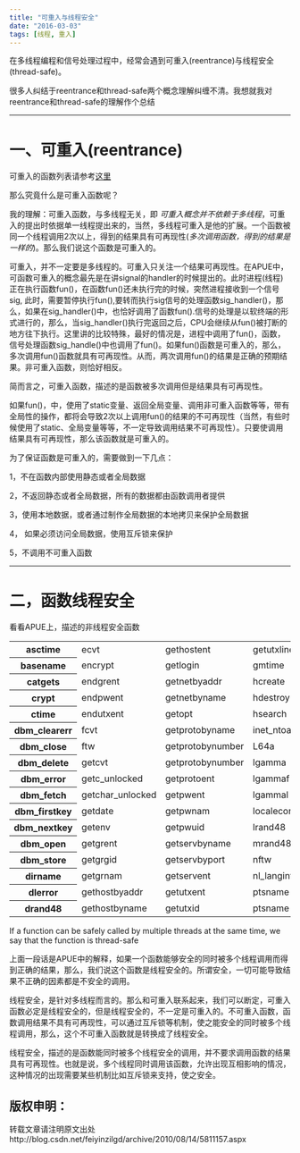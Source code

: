 ```yaml
---
title: "可重入与线程安全"
date: "2016-03-03"
tags: [线程, 重入]
---
```


在多线程编程和信号处理过程中，经常会遇到可重入(reentrance)与线程安全(thread-safe)。

很多人纠结于reentrance和thread-safe两个概念理解纠缠不清。我想就我对reentrance和thread-safe的理解作个总结

 

----------


# 一、可重入(reentrance) #
可重入的函数列表请参考[这里](http://go.paowang.net/blog/hufey/archives/013961.html) 

那么究竟什么是可重入函数呢？

 

我的理解：可重入函数，与多线程无关，即
*可重入概念并不依赖于多线程*，可重入的提出时依据单一线程提出来的，当然，多线程可重入是他的扩展。一个函数被同一个线程调用2次以上，得到的结果具有可再现性(*多次调用函数，得到的结果是一样的*)。那么我们说这个函数是可重入的。


可重入，并不一定要是多线程的。可重入只关注一个结果可再现性。在APUE中，可函数可重入的概念最先是在讲signal的handler的时候提出的。此时进程(线程)正在执行函数fun()，在函数fun()还未执行完的时候，突然进程接收到一个信号sig, 此时，需要暂停执行fun(),要转而执行sig信号的处理函数sig_handler()，那么，如果在sig_handler()中，也恰好调用了函数fun().信号的处理是以软终端的形式进行的，那么，当sig_handler()执行完返回之后，CPU会继续从fun()被打断的地方往下执行。这里讲的比较特殊，最好的情况是，进程中调用了fun()，函数，信号处理函数sig_handle()中也调用了fun()。如果fun()函数是可重入的，那么，多次调用fun()函数就具有可再现性。从而，两次调用fun()的结果是正确的预期结果。非可重入函数，则恰好相反。

简而言之，可重入函数，描述的是函数被多次调用但是结果具有可再现性。 

如果fun()，中，使用了static变量、返回全局变量、调用非可重入函数等等，带有全局性的操作，都将会导致2次以上调用fun()的结果的不可再现性（当然，有些时候使用了static、全局变量等等，不一定导致调用结果不可再现性）。只要使调用结果具有可再现性，那么该函数就是可重入的。

为了保证函数是可重入的，需要做到一下几点：

1，不在函数内部使用静态或者全局数据

2，不返回静态或者全局数据，所有的数据都由函数调用者提供

3，使用本地数据，或者通过制作全局数据的本地拷贝来保护全局数据

4， 如果必须访问全局数据，使用互斥锁来保护

5，不调用不可重入函数

 

----------

# 二，函数线程安全 #

 

看看APUE上，描述的非线程安全函数

 <table border="0" cellpadding="0" cellspacing="0" class="data-table-1" summary="POSIX.1 规范中的非线程安全函数" width="100%"><tbody><tr><th class="tb-row" scope="row">asctime</th><td>ecvt</td><td>gethostent</td><td>getutxline</td><td>putc_unlocked</td></tr><tr><th class="tb-row" scope="row">basename</th><td>encrypt</td><td>getlogin</td><td>gmtime</td><td>putchar_unlocked</td></tr><tr><th class="tb-row" scope="row">catgets</th><td>endgrent</td><td>getnetbyaddr</td><td>hcreate</td><td>putenv</td></tr><tr><th class="tb-row" scope="row">crypt</th><td>endpwent</td><td>getnetbyname</td><td>hdestroy</td><td>pututxline</td></tr><tr><th class="tb-row" scope="row">ctime</th><td>endutxent</td><td>getopt</td><td>hsearch</td><td>rand</td></tr><tr><th class="tb-row" scope="row">dbm_clearerr</th><td>fcvt</td><td>getprotobyname</td><td>inet_ntoa</td><td>readdir</td></tr><tr><th class="tb-row" scope="row">dbm_close</th><td>ftw</td><td>getprotobynumber</td><td>L64a</td><td>setenv</td></tr><tr><th class="tb-row" scope="row">dbm_delete</th><td>getcvt</td><td>getprotobynumber</td><td>lgamma</td><td>setgrent</td></tr><tr><th class="tb-row" scope="row">dbm_error</th><td>getc_unlocked</td><td>getprotoent</td><td>lgammaf</td><td>setkey</td></tr><tr><th class="tb-row" scope="row">dbm_fetch</th><td>getchar_unlocked</td><td>getpwent</td><td>lgammal</td><td>setpwent</td></tr><tr><th class="tb-row" scope="row">dbm_firstkey</th><td>getdate</td><td>getpwnam</td><td>localeconv</td><td>setutxent</td></tr><tr><th class="tb-row" scope="row">dbm_nextkey</th><td>getenv</td><td>getpwuid</td><td>lrand48</td><td>strerror</td></tr><tr><th class="tb-row" scope="row">dbm_open</th><td>getgrent</td><td>getservbyname</td><td>mrand48</td><td>strtok</td></tr><tr><th class="tb-row" scope="row">dbm_store</th><td>getgrgid</td><td>getservbyport</td><td>nftw</td><td>ttyname</td></tr><tr><th class="tb-row" scope="row">dirname</th><td>getgrnam</td><td>getservent</td><td>nl_langinfo</td><td>unsetenv</td></tr><tr><th class="tb-row" scope="row">dlerror</th><td>gethostbyaddr</td><td>getutxent</td><td>ptsname</td><td>wcstombs</td></tr><tr><th class="tb-row" scope="row">drand48</th><td>gethostbyname</td><td>getutxid</td><td>ptsname</td><td>ectomb</td></tr></tbody></table> 

If a function can be safely called by multiple threads at the same time, we say that the function is thread-safe

 
上面一段话是APUE中的解释，如果一个函数能够安全的同时被多个线程调用而得到正确的结果，那么，我们说这个函数是线程安全的。所谓安全，一切可能导致结果不正确的因素都是不安全的调用。


线程安全，是针对多线程而言的。那么和可重入联系起来，我们可以断定，可重入函数必定是线程安全的，但是线程安全的，不一定是可重入的。不可重入函数，函数调用结果不具有可再现性，可以通过互斥锁等机制，使之能安全的同时被多个线程调用，那么，这个不可重入函数就是转换成了线程安全。

 

线程安全，描述的是函数能同时被多个线程安全的调用，并不要求调用函数的结果具有可再现性。也就是说，多个线程同时调用该函数，允许出现互相影响的情况，这种情况的出现需要某些机制比如互斥锁来支持，使之安全。


## 版权申明： ##
转载文章请注明原文出处http://blog.csdn.net/feiyinzilgd/archive/2010/08/14/5811157.aspx

